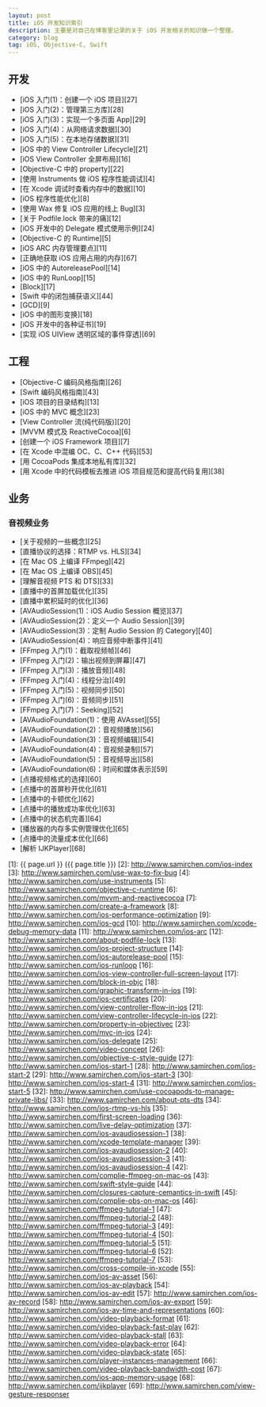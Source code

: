 ```yaml
---
layout: post
title: iOS 开发知识索引
description: 主要是对自己在博客里记录的关于 iOS 开发相关的知识做一个整理。
category: blog
tag: iOS, Objective-C, Swift
---
```




## 开发

- [iOS 入门(1)：创建一个 iOS 项目][27]
- [iOS 入门(2)：管理第三方库][28]
- [iOS 入门(3)：实现一个多页面 App][29]
- [iOS 入门(4)：从网络请求数据][30]
- [iOS 入门(5)：在本地存储数据][31]
- [iOS 中的 View Controller Lifecycle][21]
- [iOS View Controller 全屏布局][16]
- [Objective-C 中的 property][22]
- [使用 Instruments 做 iOS 程序性能调试][4]
- [在 Xcode 调试时查看内存中的数据][10]
- [iOS 程序性能优化][8]
- [使用 Wax 修复 iOS 应用的线上 Bug][3]
- [关于 Podfile.lock 带来的痛][12]
- [iOS 开发中的 Delegate 模式使用示例][24]
- [Objective-C 的 Runtime][5]
- [iOS ARC 内存管理要点][11]
- [正确地获取 iOS 应用占用的内存][67]
- [iOS 中的 AutoreleasePool][14]
- [iOS 中的 RunLoop][15]
- [Block][17]
- [Swift 中的闭包捕获语义][44]
- [GCD][9]
- [iOS 中的图形变换][18]
- [iOS 开发中的各种证书][19]
- [实现 iOS UIView 透明区域的事件穿透][69]


## 工程

- [Objective-C 编码风格指南][26]
- [Swift 编码风格指南][43]
- [iOS 项目的目录结构][13]
- [iOS 中的 MVC 概念][23]
- [View Controller 流(纯代码版)][20]
- [MVVM 模式及 ReactiveCocoa][6]
- [创建一个 iOS Framework 项目][7]
- [在 Xcode 中混编 OC、C、C++ 代码][53]
- [用 CocoaPods 集成本地私有库][32]
- [用 Xcode 中的代码模板去推进 iOS 项目规范和提高代码复用][38]

<!-- 
- [组件化开发实践][]
-->

## 业务

### 音视频业务

- [关于视频的一些概念][25]
- [直播协议的选择：RTMP vs. HLS][34]
- [在 Mac OS 上编译 FFmpeg][42]
- [在 Mac OS 上编译 OBS][45]
- [理解音视频 PTS 和 DTS][33]
- [直播中的首屏加载优化][35]
- [直播中累积延时的优化][36]
- [AVAudioSession(1)：iOS Audio Session 概览][37]
- [AVAudioSession(2)：定义一个 Audio Session][39]
- [AVAudioSession(3)：定制 Audio Session 的 Category][40]
- [AVAudioSession(4)：响应音频中断事件][41]
- [FFmpeg 入门(1)：截取视频帧][46]
- [FFmpeg 入门(2)：输出视频到屏幕][47]
- [FFmpeg 入门(3)：播放音频][48]
- [FFmpeg 入门(4)：线程分治][49]
- [FFmpeg 入门(5)：视频同步][50]
- [FFmpeg 入门(6)：音频同步][51]
- [FFmpeg 入门(7)：Seeking][52]
- [AVAudioFoundation(1)：使用 AVAsset][55]
- [AVAudioFoundation(2)：音视频播放][56]
- [AVAudioFoundation(3)：音视频编辑][54]
- [AVAudioFoundation(4)：音视频录制][57]
- [AVAudioFoundation(5)：音视频导出][58]
- [AVAudioFoundation(6)：时间和媒体表示][59]
- [点播视频格式的选择][60]
- [点播中的首屏秒开优化][61]
- [点播中的卡顿优化][62]
- [点播中的播放成功率优化][63]
- [点播中的状态机完善][64]
- [播放器的内存多实例管理优化][65]
- [点播中的流量成本优化][66]
- [解析 IJKPlayer][68]



[SamirChen]: http://www.samirchen.com "SamirChen"
[1]: {{ page.url }} ({{ page.title }})
[2]: http://www.samirchen.com/ios-index
[3]: http://www.samirchen.com/use-wax-to-fix-bug
[4]: http://www.samirchen.com/use-instruments
[5]: http://www.samirchen.com/objective-c-runtime
[6]: http://www.samirchen.com/mvvm-and-reactivecocoa
[7]: http://www.samirchen.com/create-a-framework
[8]: http://www.samirchen.com/ios-performance-optimization
[9]: http://www.samirchen.com/ios-gcd
[10]: http://www.samirchen.com/xcode-debug-memory-data
[11]: http://www.samirchen.com/ios-arc
[12]: http://www.samirchen.com/about-podfile-lock
[13]: http://www.samirchen.com/ios-project-structure
[14]: http://www.samirchen.com/ios-autorelease-pool
[15]: http://www.samirchen.com/ios-runloop
[16]: http://www.samirchen.com/ios-view-controller-full-screen-layout
[17]: http://www.samirchen.com/block-in-objc
[18]: http://www.samirchen.com/graphic-transform-in-ios
[19]: http://www.samirchen.com/ios-certificates
[20]: http://www.samirchen.com/view-controller-flow-in-ios
[21]: http://www.samirchen.com/view-controller-lifecycle-in-ios
[22]: http://www.samirchen.com/property-in-objectivec
[23]: http://www.samirchen.com/mvc-in-ios
[24]: http://www.samirchen.com/ios-delegate
[25]: http://www.samirchen.com/video-concept
[26]: http://www.samirchen.com/objective-c-style-guide
[27]: http://www.samirchen.com/ios-start-1
[28]: http://www.samirchen.com/ios-start-2
[29]: http://www.samirchen.com/ios-start-3
[30]: http://www.samirchen.com/ios-start-4
[31]: http://www.samirchen.com/ios-start-5
[32]: http://www.samirchen.com/use-cocoapods-to-manage-private-libs/
[33]: http://www.samirchen.com/about-pts-dts
[34]: http://www.samirchen.com/ios-rtmp-vs-hls
[35]: http://www.samirchen.com/first-screen-loading
[36]: http://www.samirchen.com/live-delay-optimization
[37]: http://www.samirchen.com/ios-avaudiosession-1
[38]: http://www.samirchen.com/xcode-template-manager
[39]: http://www.samirchen.com/ios-avaudiosession-2
[40]: http://www.samirchen.com/ios-avaudiosession-3
[41]: http://www.samirchen.com/ios-avaudiosession-4
[42]: http://www.samirchen.com/complie-ffmpeg-on-mac-os
[43]: http://www.samirchen.com/swift-style-guide
[44]: http://www.samirchen.com/closures-capture-cemantics-in-swift
[45]: http://www.samirchen.com/complie-obs-on-mac-os
[46]: http://www.samirchen.com/ffmpeg-tutorial-1
[47]: http://www.samirchen.com/ffmpeg-tutorial-2
[48]: http://www.samirchen.com/ffmpeg-tutorial-3
[49]: http://www.samirchen.com/ffmpeg-tutorial-4
[50]: http://www.samirchen.com/ffmpeg-tutorial-5
[51]: http://www.samirchen.com/ffmpeg-tutorial-6
[52]: http://www.samirchen.com/ffmpeg-tutorial-7
[53]: http://www.samirchen.com/cross-compile-in-xcode
[55]: http://www.samirchen.com/ios-av-asset
[56]: http://www.samirchen.com/ios-av-playback
[54]: http://www.samirchen.com/ios-av-edit
[57]: http://www.samirchen.com/ios-av-record
[58]: http://www.samirchen.com/ios-av-export
[59]: http://www.samirchen.com/ios-av-time-and-representations
[60]: http://www.samirchen.com/video-playback-format
[61]: http://www.samirchen.com/video-playback-fast-play
[62]: http://www.samirchen.com/video-playback-stall
[63]: http://www.samirchen.com/video-playback-error
[64]: http://www.samirchen.com/video-playback-state
[65]: http://www.samirchen.com/player-instances-management
[66]: http://www.samirchen.com/video-playback-bandwidth-cost
[67]: http://www.samirchen.com/ios-app-memory-usage
[68]: http://www.samirchen.com/ijkplayer
[69]: http://www.samirchen.com/view-gesture-responser